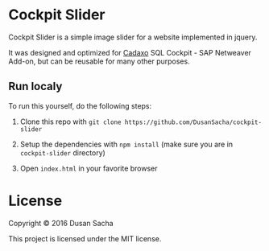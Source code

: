 # Cockpit Slider

Cockpit Slider is a simple image slider for a website implemented in jquery.

It was designed and optimized for [Cadaxo](http://www.cadaxo.com/) SQL Cockpit - SAP Netweaver Add-on, but can be reusable for many other purposes.

## Run localy

To run this yourself, do the following steps:

1. Clone this repo with `git clone https://github.com/DusanSacha/cockpit-slider`

2. Setup the dependencies with `npm install` (make sure you are in `cockpit-slider` directory)

3. Open `index.html` in your favorite browser

# License

Copyright © 2016 Dusan Sacha

This project is licensed under the MIT license.
